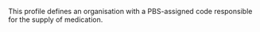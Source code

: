 This profile defines an organisation with a PBS-assigned code responsible for the supply of medication.